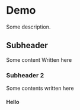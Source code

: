 # Demo

Some description. 

## Subheader
Some content Written here

### Subheader 2
Some contents written here

#### Hello